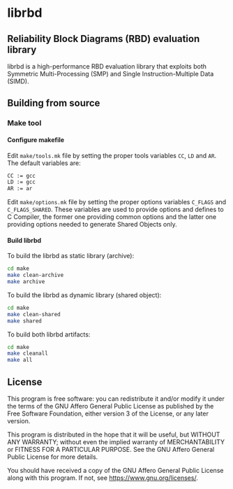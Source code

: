 # librbd
## Reliability Block Diagrams (RBD) evaluation library

librbd is a high-performance RBD evaluation library that exploits both Symmetric Multi-Processing (SMP) and Single Instruction-Multiple Data (SIMD).

## Building from source

### Make tool

#### Configure makefile

Edit `make/tools.mk` file by setting the proper tools variables `CC`, `LD` and `AR`. The default variables are:

```sh
CC := gcc
LD := gcc
AR := ar
```

Edit `make/options.mk` file by setting the proper options variables `C_FLAGS` and `C_FLAGS_SHARED`.
These variables are used to provide options and defines to C Compiler, the former one providing common options and the latter one providing options needed to generate Shared Objects only.

#### Build librbd

To build the librbd as static library (archive):

```sh
cd make
make clean-archive
make archive
```

To build the librbd as dynamic library (shared object):

```sh
cd make
make clean-shared
make shared
```

To build both librbd artifacts:

```sh
cd make
make cleanall
make all
```

## License

This program is free software: you can redistribute it and/or modify it under the terms of the GNU Affero General Public License as published by the Free Software Foundation, either version 3 of the License, or any later version.

This program is distributed in the hope that it will be useful, but WITHOUT ANY WARRANTY; without even the implied warranty of MERCHANTABILITY or FITNESS FOR A PARTICULAR PURPOSE.  See the GNU Affero General Public License for more details.

You should have received a copy of the GNU Affero General Public License along with this program.  If not, see <https://www.gnu.org/licenses/>.

